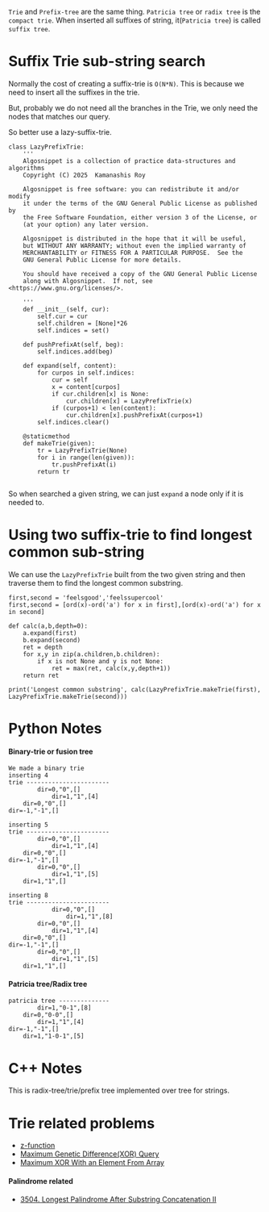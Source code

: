 
`Trie` and `Prefix-tree` are the same thing. `Patricia tree` or `radix tree` is the `compact trie`. When inserted all suffixes of string, it(`Patricia tree`) is called `suffix tree`.

Suffix Trie sub-string search
==============================

Normally the cost of creating a suffix-trie is `O(N*N)`. This is because we need to insert all the suffixes in the trie.

But, probably we do not need all the branches in the Trie, we only need the nodes that matches our query.

So better use a lazy-suffix-trie.

```
class LazyPrefixTrie:
    '''
    Algosnippet is a collection of practice data-structures and algorithms
    Copyright (C) 2025  Kamanashis Roy

    Algosnippet is free software: you can redistribute it and/or modify
    it under the terms of the GNU General Public License as published by
    the Free Software Foundation, either version 3 of the License, or
    (at your option) any later version.

    Algosnippet is distributed in the hope that it will be useful,
    but WITHOUT ANY WARRANTY; without even the implied warranty of
    MERCHANTABILITY or FITNESS FOR A PARTICULAR PURPOSE.  See the
    GNU General Public License for more details.

    You should have received a copy of the GNU General Public License
    along with Algosnippet.  If not, see <https://www.gnu.org/licenses/>.

    '''
    def __init__(self, cur):
        self.cur = cur
        self.children = [None]*26
        self.indices = set()

    def pushPrefixAt(self, beg):
        self.indices.add(beg)

    def expand(self, content):
        for curpos in self.indices:
            cur = self
            x = content[curpos]
            if cur.children[x] is None:
                cur.children[x] = LazyPrefixTrie(x)
            if (curpos+1) < len(content):
                cur.children[x].pushPrefixAt(curpos+1)
        self.indices.clear()

    @staticmethod
    def makeTrie(given):
        tr = LazyPrefixTrie(None)
        for i in range(len(given)):
            tr.pushPrefixAt(i)
        return tr


```

So when searched a given string, we can just `expand` a node only if it is needed to.


Using two suffix-trie to find longest common sub-string
=======================================================

We can use the `LazyPrefixTrie` built from the two given string and then traverse them to find the longest common substring.

```
first,second = 'feelsgood','feelssupercool'
first,second = [ord(x)-ord('a') for x in first],[ord(x)-ord('a') for x in second]

def calc(a,b,depth=0):
    a.expand(first)
    b.expand(second)
    ret = depth
    for x,y in zip(a.children,b.children):
        if x is not None and y is not None:
            ret = max(ret, calc(x,y,depth+1))
    return ret

print('Longest common substring', calc(LazyPrefixTrie.makeTrie(first), LazyPrefixTrie.makeTrie(second)))
```


Python Notes
=============

#### Binary-trie or fusion tree

```
We made a binary trie
inserting 4
trie -----------------------
		dir=0,"0",[]
			dir=1,"1",[4]
	dir=0,"0",[]
dir=-1,"-1",[]

inserting 5
trie -----------------------
		dir=0,"0",[]
			dir=1,"1",[4]
	dir=0,"0",[]
dir=-1,"-1",[]
		dir=0,"0",[]
			dir=1,"1",[5]
	dir=1,"1",[]

inserting 8
trie -----------------------
			dir=0,"0",[]
				dir=1,"1",[8]
		dir=0,"0",[]
			dir=1,"1",[4]
	dir=0,"0",[]
dir=-1,"-1",[]
		dir=0,"0",[]
			dir=1,"1",[5]
	dir=1,"1",[]
```

#### Patricia tree/Radix tree

```
patricia tree --------------
		dir=1,"0-1",[8]
	dir=0,"0-0",[]
		dir=1,"1",[4]
dir=-1,"-1",[]
	dir=1,"1-0-1",[5]
```

C++ Notes
===========

This is radix-tree/trie/prefix tree implemented over tree for strings.

Trie related problems
=======================

- [z-function](https://www.hackerrank.com/contests/w37/challenges/z-function)
- [Maximum Genetic Difference(XOR) Query](https://leetcode.com/problems/maximum-genetic-difference-query/)
- [Maximum XOR With an Element From Array](https://leetcode.com/problems/maximum-xor-with-an-element-from-array/)

#### Palindrome related
- [3504. Longest Palindrome After Substring Concatenation II](https://leetcode.com/problems/longest-palindrome-after-substring-concatenation-ii/)




